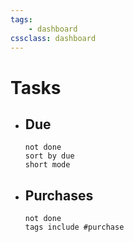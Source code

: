 ```yaml
---
tags:
    - dashboard
cssclass: dashboard
---
```

# Tasks
- ## Due
	 ```tasks
	not done
	sort by due
	short mode
	```

- ## Purchases
	```tasks
	not done
	tags include #purchase 
```